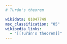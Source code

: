 ```yaml
---
# Turán's theorem

wikidata: Q1047749
msc_classification: "05"
wikipedia_links:
  - "[[Turán's theorem]]"
---
```

